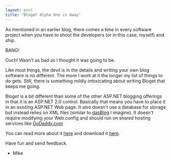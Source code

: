 ```yaml
---
layout: post
title: 'Bloget Alpha One is Away'
---
```

As mentioned in an earlier blog, there comes a time in every software project when you have to shoot the developers (or in this case, myself) and ship.

BANG!

Ouch! Wasn't as bad as I thought it was going to be.

Like most things, the devil is in the details and writing your own blog software is no different. The more I work at it the longer my list of things to do gets. Still, there is something mildly intoxicating about writing Bloget that keeps me going.

Bloget is a bit different than some of the other ASP.NET blogging offerings in that it is an ASP.NET 2.0 control. Basically that means you have to place it in an existing ASP.NET Web page. It also doesn't use a database for storage but instead relies on XML files (similar to [dasBlog](http://dasBlog.net) I imagine). It doesn't require modifying your Web.config and should run on shared hosting services like [GoDaddy.com](http://GoDaddy.com)

You can read more about it [here](/bloget) and download it [here](/downloads).

Have fun and send feedback.

- Mike
